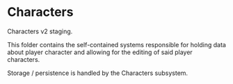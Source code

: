 # Characters

Characters v2 staging.

This folder contains the self-contained systems responsible for holding data about player character
and allowing for the editing of said player characters.

Storage / persistence is handled by the Characters subsystem.
